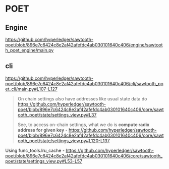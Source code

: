 # POET

## Engine
https://github.com/hyperledger/sawtooth-poet/blob/896e7c6424c8e2af42afefdc4ab030101640c406/engine/sawtooth_poet_engine/main.py

## cli
https://github.com/hyperledger/sawtooth-poet/blob/896e7c6424c8e2af42afefdc4ab030101640c406/cli/sawtooth_poet_cli/main.py#L107-L127

> On chain settings also have addresses like usual state data do
> https://github.com/hyperledger/sawtooth-poet/blob/896e7c6424c8e2af42afefdc4ab030101640c406/core/sawtooth_poet/state/settings_view.py#L37
>
> See, to access on-chain settings, what we do is **compute radix address for given key** - https://github.com/hyperledger/sawtooth-poet/blob/896e7c6424c8e2af42afefdc4ab030101640c406/core/sawtooth_poet/state/settings_view.py#L120-L137

Using func_tools.lru_cache - https://github.com/hyperledger/sawtooth-poet/blob/896e7c6424c8e2af42afefdc4ab030101640c406/core/sawtooth_poet/state/settings_view.py#L53-L57


